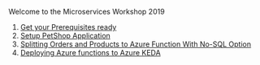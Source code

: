 
Welcome to the Microservices Workshop 2019 

1. [Get your Prerequisites ready](https://github.com/karthikeyanVK/MicroservicesWorkshop2019/wiki/Pre-requisite-For-WorkShop) 
2. [Setup PetShop Application](https://github.com/karthikeyanVK/MicroservicesWorkshop2019/wiki/Setting-up-PetShop-Application)
3. [Splitting Orders and Products to Azure Function With No-SQL Option](https://github.com/karthikeyanVK/MicroservicesWorkshop2019/wiki/Splitting-Orders-and-Products-to-NoSQL-Option)
4. [Deploying Azure functions to Azure KEDA](https://github.com/karthikeyanVK/MicroservicesWorkshop2019/wiki/Deploying-Azure-functions-to-Azure-KEDA)
